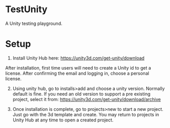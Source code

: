 # TestUnity

A Unity testing playground.

# Setup

1. Install Unity Hub here: https://unity3d.com/get-unity/download

After installation, first time users will need to create a Unity id to get a license. After confirming the email and logging in, choose a personal license.

2. Using unity hub, go to installs>add and choose a unity version. Normally default is fine. If you need an old version to support a pre existing project, select it from: https://unity3d.com/get-unity/download/archive

3. Once installation is complete, go to projects>new to start a new project. Just go with the 3d template and create. You may return to projects in Unity Hub at any time to open a created project.
